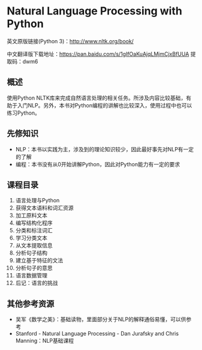 # Natural Language Processing with Python

英文原版链接(Python 3)：http://www.nltk.org/book/

中文翻译版下载地址：https://pan.baidu.com/s/1gIfOaKuAjqLMjmCjxBfUUA 提取码：dwm6

## 概述
使用Python NLTK库来完成自然语言处理的相关任务。所涉及内容比较基础，有助于入门NLP。另外，本书对Python编程的讲解也比较深入，使用过程中也可以练习Python。

## 先修知识
- NLP：本书以实践为主，涉及到的理论知识较少，因此最好事先对NLP有一定的了解
- 编程：本书没有从0开始讲解Python，因此对Python能力有一定的要求

## 课程目录
1. 语言处理与Python
2. 获得文本语料和词汇资源
3. 加工原料文本
4. 编写结构化程序
5. 分类和标注词汇
6. 学习分类文本
7. 从文本提取信息
8. 分析句子结构
9. 建立基于特征的文法
10. 分析句子的意思
11. 语言数据管理
12. 后记：语言的挑战

## 其他参考资源
- 吴军《数学之美》：基础读物，里面部分关于NLP的解释通俗易懂，可以供参考
- Stanford - Natural Language Processing - Dan Jurafsky and Chris Manning：NLP基础课程
